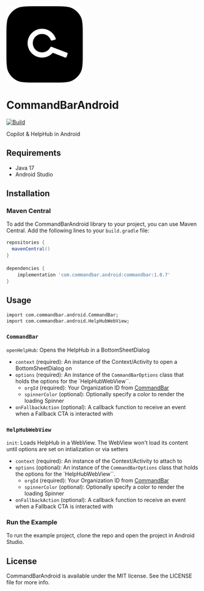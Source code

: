 <img src="docs/img/CommandBar.png" alt="CommandBar Logo" width="200" height="200">

# CommandBarAndroid

[![Build](https://github.com/tryfoobar/CommandBarAndroid/actions/workflows/ci.yml/badge.svg)](https://github.com/tryfoobar/CommandBarAndroid/actions/workflows/ci.yml)

Copilot & HelpHub in Android

## Requirements

-   Java 17
-   Android Studio

## Installation

### Maven Central

To add the CommandBarAndroid library to your project, you can use Maven Central. Add the following lines to your `build.gradle` file:

```groovy
repositories {
  mavenCentral()
}

dependencies {
    implementation 'com.commandbar.android:commandbar:1.0.7'
}
```

## Usage

```
import com.commandbar.android.CommandBar;
import com.commandbar.android.HelpHubWebView;
```

### `CommandBar`

`openHelpHub`: Opens the HelpHub in a BottomSheetDialog

-   `context` (required): An instance of the Context/Activity to open a BottomSheetDialog on
-   `options` (required): An instance of the `CommandBarOptions` class that holds the options for the `HelpHubWebView``.
    -   `orgId` (required): Your Organization ID from [CommandBar](https://app.commandbar.com)
    -   `spinnerColor` (optional): Optionally specify a color to render the loading Spinner
-   `onFallbackAction` (optional): A callback function to receive an event when a Fallback CTA is interacted with

### `HelpHubWebView`

`init`: Loads HelpHub in a WebView. The WebView won't load its content until options are set on intialization or via setters

-   `context` (required): An instance of the Context/Activity to attach to
-   `options` (optional): An instance of the `CommandBarOptions` class that holds the options for the `HelpHubWebView``.
    -   `orgId` (required): Your Organization ID from [CommandBar](https://app.commandbar.com)
    -   `spinnerColor` (optional): Optionally specify a color to render the loading Spinner
-   `onFallbackAction` (optional): A callback function to receive an event when a Fallback CTA is interacted with

### Run the Example

To run the example project, clone the repo and open the project in Android Studio.

## License

CommandBarAndroid is available under the MIT license. See the LICENSE file for more info.
